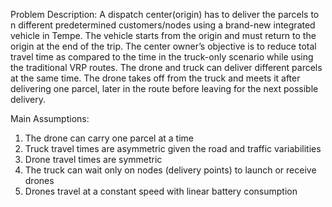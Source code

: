 Problem Description: 
A dispatch center(origin) has to deliver the parcels to n different predetermined customers/nodes using a brand-new integrated vehicle in Tempe. The vehicle starts from the origin and must return to the origin at the end of the trip. The center owner’s objective is to reduce total travel time as compared to the time in the truck-only scenario while using the traditional VRP routes. The drone and truck can deliver different parcels at the same time. The drone takes off from the truck and meets it after delivering one parcel, later in the route before leaving for the next possible delivery.

Main Assumptions:
1. The drone can carry one parcel at a time
2. Truck travel times are asymmetric given the road and traffic variabilities
3. Drone travel times are symmetric
4. The truck can wait only on nodes (delivery points) to launch or receive drones 
5. Drones travel at a constant speed with linear battery consumption
